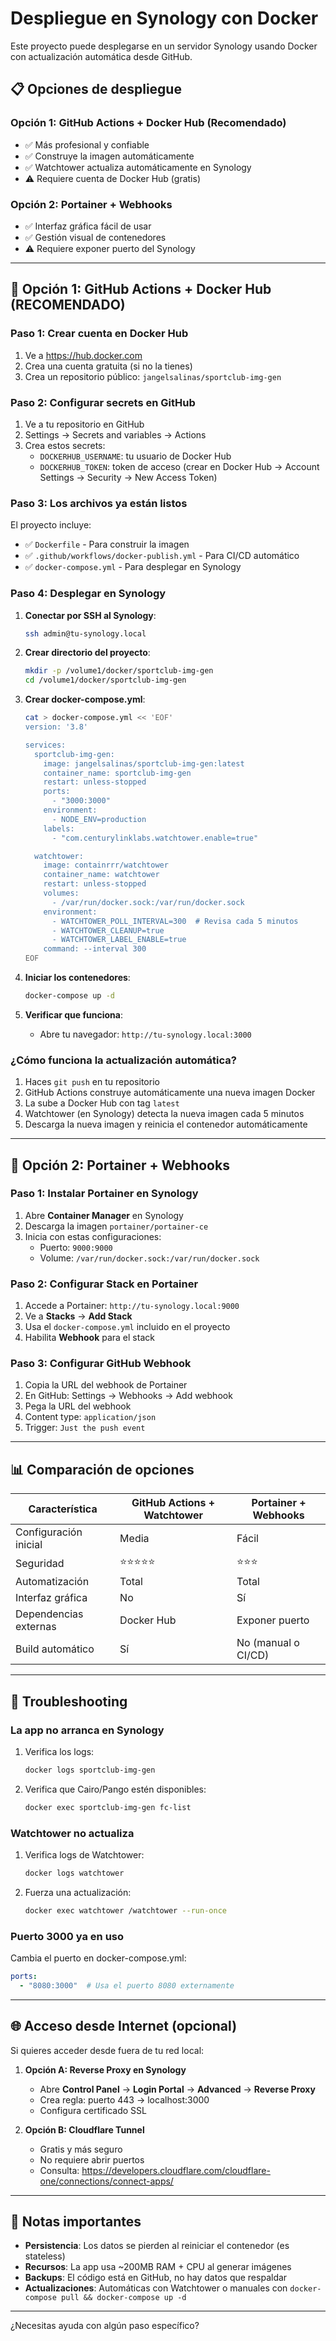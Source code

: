 # Despliegue en Synology con Docker

Este proyecto puede desplegarse en un servidor Synology usando Docker con actualización automática desde GitHub.

## 📋 Opciones de despliegue

### Opción 1: GitHub Actions + Docker Hub (Recomendado)
- ✅ Más profesional y confiable
- ✅ Construye la imagen automáticamente
- ✅ Watchtower actualiza automáticamente en Synology
- ⚠️ Requiere cuenta de Docker Hub (gratis)

### Opción 2: Portainer + Webhooks
- ✅ Interfaz gráfica fácil de usar
- ✅ Gestión visual de contenedores
- ⚠️ Requiere exponer puerto del Synology

---

## 🚀 Opción 1: GitHub Actions + Docker Hub (RECOMENDADO)

### Paso 1: Crear cuenta en Docker Hub

1. Ve a https://hub.docker.com
2. Crea una cuenta gratuita (si no la tienes)
3. Crea un repositorio público: `jangelsalinas/sportclub-img-gen`

### Paso 2: Configurar secrets en GitHub

1. Ve a tu repositorio en GitHub
2. Settings → Secrets and variables → Actions
3. Crea estos secrets:
   - `DOCKERHUB_USERNAME`: tu usuario de Docker Hub
   - `DOCKERHUB_TOKEN`: token de acceso (crear en Docker Hub → Account Settings → Security → New Access Token)

### Paso 3: Los archivos ya están listos

El proyecto incluye:
- ✅ `Dockerfile` - Para construir la imagen
- ✅ `.github/workflows/docker-publish.yml` - Para CI/CD automático
- ✅ `docker-compose.yml` - Para desplegar en Synology

### Paso 4: Desplegar en Synology

1. **Conectar por SSH al Synology**:
   ```bash
   ssh admin@tu-synology.local
   ```

2. **Crear directorio del proyecto**:
   ```bash
   mkdir -p /volume1/docker/sportclub-img-gen
   cd /volume1/docker/sportclub-img-gen
   ```

3. **Crear docker-compose.yml**:
   ```bash
   cat > docker-compose.yml << 'EOF'
   version: '3.8'
   
   services:
     sportclub-img-gen:
       image: jangelsalinas/sportclub-img-gen:latest
       container_name: sportclub-img-gen
       restart: unless-stopped
       ports:
         - "3000:3000"
       environment:
         - NODE_ENV=production
       labels:
         - "com.centurylinklabs.watchtower.enable=true"
   
     watchtower:
       image: containrrr/watchtower
       container_name: watchtower
       restart: unless-stopped
       volumes:
         - /var/run/docker.sock:/var/run/docker.sock
       environment:
         - WATCHTOWER_POLL_INTERVAL=300  # Revisa cada 5 minutos
         - WATCHTOWER_CLEANUP=true
         - WATCHTOWER_LABEL_ENABLE=true
       command: --interval 300
   EOF
   ```

4. **Iniciar los contenedores**:
   ```bash
   docker-compose up -d
   ```

5. **Verificar que funciona**:
   - Abre tu navegador: `http://tu-synology.local:3000`

### ¿Cómo funciona la actualización automática?

1. Haces `git push` en tu repositorio
2. GitHub Actions construye automáticamente una nueva imagen Docker
3. La sube a Docker Hub con tag `latest`
4. Watchtower (en Synology) detecta la nueva imagen cada 5 minutos
5. Descarga la nueva imagen y reinicia el contenedor automáticamente

---

## 🎨 Opción 2: Portainer + Webhooks

### Paso 1: Instalar Portainer en Synology

1. Abre **Container Manager** en Synology
2. Descarga la imagen `portainer/portainer-ce`
3. Inicia con estas configuraciones:
   - Puerto: `9000:9000`
   - Volume: `/var/run/docker.sock:/var/run/docker.sock`

### Paso 2: Configurar Stack en Portainer

1. Accede a Portainer: `http://tu-synology.local:9000`
2. Ve a **Stacks** → **Add Stack**
3. Usa el `docker-compose.yml` incluido en el proyecto
4. Habilita **Webhook** para el stack

### Paso 3: Configurar GitHub Webhook

1. Copia la URL del webhook de Portainer
2. En GitHub: Settings → Webhooks → Add webhook
3. Pega la URL del webhook
4. Content type: `application/json`
5. Trigger: `Just the push event`

---

## 📊 Comparación de opciones

| Característica | GitHub Actions + Watchtower | Portainer + Webhooks |
|---------------|------------------------------|----------------------|
| Configuración inicial | Media | Fácil |
| Seguridad | ⭐⭐⭐⭐⭐ | ⭐⭐⭐ |
| Automatización | Total | Total |
| Interfaz gráfica | No | Sí |
| Dependencias externas | Docker Hub | Exponer puerto |
| Build automático | Sí | No (manual o CI/CD) |

---

## 🔧 Troubleshooting

### La app no arranca en Synology

1. Verifica los logs:
   ```bash
   docker logs sportclub-img-gen
   ```

2. Verifica que Cairo/Pango estén disponibles:
   ```bash
   docker exec sportclub-img-gen fc-list
   ```

### Watchtower no actualiza

1. Verifica logs de Watchtower:
   ```bash
   docker logs watchtower
   ```

2. Fuerza una actualización:
   ```bash
   docker exec watchtower /watchtower --run-once
   ```

### Puerto 3000 ya en uso

Cambia el puerto en docker-compose.yml:
```yaml
ports:
  - "8080:3000"  # Usa el puerto 8080 externamente
```

---

## 🌐 Acceso desde Internet (opcional)

Si quieres acceder desde fuera de tu red local:

1. **Opción A: Reverse Proxy en Synology**
   - Abre **Control Panel** → **Login Portal** → **Advanced** → **Reverse Proxy**
   - Crea regla: puerto 443 → localhost:3000
   - Configura certificado SSL

2. **Opción B: Cloudflare Tunnel**
   - Gratis y más seguro
   - No requiere abrir puertos
   - Consulta: https://developers.cloudflare.com/cloudflare-one/connections/connect-apps/

---

## 📝 Notas importantes

- **Persistencia**: Los datos se pierden al reiniciar el contenedor (es stateless)
- **Recursos**: La app usa ~200MB RAM + CPU al generar imágenes
- **Backups**: El código está en GitHub, no hay datos que respaldar
- **Actualizaciones**: Automáticas con Watchtower o manuales con `docker-compose pull && docker-compose up -d`

---

¿Necesitas ayuda con algún paso específico?
